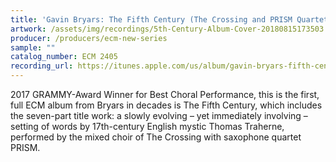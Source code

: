 ```yaml
---
title: 'Gavin Bryars: The Fifth Century (The Crossing and PRISM Quartet)'
artwork: /assets/img/recordings/5th-Century-Album-Cover-20180815173503.jpg
producer: /producers/ecm-new-series
sample: ""
catalog_number: ECM 2405
recording_url: https://itunes.apple.com/us/album/gavin-bryars-fifth-century/id1165645127
---
```

2017 GRAMMY-Award Winner for Best Choral Performance, this is the first, full ECM album from Bryars in decades is The Fifth Century, which includes the seven-part title work: a slowly evolving – yet immediately involving – setting of words by 17th-century English mystic Thomas Traherne, performed by the mixed choir of The Crossing with saxophone quartet PRISM. 